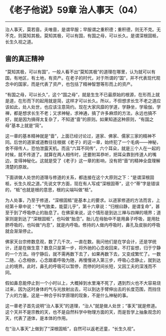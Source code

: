 # 《老子他说》59章 治人事天（04）

------

治人事天，莫若啬。夫唯啬，是谓早服；早服谓之重积德；重积德，则无不克。无不克，则莫知其极。莫知其极，可以有国，有国之母，可以长久。是谓深根固柢，长生久视之道。

## 啬的真正精神

“莫知其极，可以有国”，一般人看不出“莫知其极”的道理在哪里，认为就可以有国，有地区，有土地，有资产。在老子的时代，对于所谓的“国”，并不代表现代观念中的国家，而是代表了资产，也包括了精神智慧等形而上的资产。

“有国之母，可以长久”，这个“国之母”，就是生生不已最原始的根源，在形而上就是道，在形而下的起用就是简，这样才可以长久。所以，不但想求长生不老之道应该如此，处人处世，也应该注意简约。现在大家风靡的学道，学静坐，学瑜伽，学禅，都是想求长生不老；又求神秘，求神通，搞了许多麻烦的方法，永远也搞不好，就是因为搞得太复杂了，不知道“啬”的原则。如果知道这种原则，“有国之母”基本上就是“简”。

这一章的基本精神就是“啬”，上面已经讨论过，道家、佛家、儒家三家的精神不同。后世的道家或道教往往根据《老子》的这一章，始终犯了一个毛病——神秘，舍不得传人，恐怕泄露天机。而且“六耳不同传”，六个耳朵，就是三个人在一起的时候，就不传道了。就算在两人相传时，还要附耳恭听，把耳朵靠到传道人的嘴边，变得神秘化。这就是受了《老子》这一章的影响，没有把“啬”的精神全盘理解清楚的原故。

下面讲做人处世的道理与修道的关系，都连接在这个大原则之下：“是谓深根固柢，长生久视之道。”先说文字方面，现在有人写成“深根固蒂”，这个“蒂”字是错误的，“柢”也就是根的意思，根的尖端叫做“柢”。

为人处事，乃至于修道，“深根固柢”是基本上的要求。以道家修道的方法而言，上经第十章中说：“专气致柔，能婴儿乎”，第十六章说：“归根曰静，是谓复命”，甚至于到了呼吸停止的胎息了。在佛家来说，这个情形是到达三禅与四禅的境界；道家则是到达了“深根固柢”，也叫做“胎息”。胎儿在母胎中不是用鼻子呼吸，是用肚脐呼吸的，也叫做“内息”，就是内呼吸。修持的人做内呼吸时，鼻孔及皮肤的呼吸就会渐渐停止。

佛家天台宗修数息观，数了几千次，一直在数。我问他们是在学会计，还是学统计，还是在做生意？数息只是第一步，将外驰的心念收回来，不打妄想，归于宁静的一个方法。待宁静后，就不需再数下去了，如果再数下去，又变成繁忙了。一数二随，心念相依，心念跟着呼吸为随，再慢慢进入第三步，呼吸心念静止，就到达止的境界。此时，鼻孔的呼吸可以暂停，而停的时间长短，又因工夫的深浅而不同。

假如鼻息能停止到一个小时以上，大概掉到水里淹不死了，遇到烈火也不大容易烧过来，因为这时身体的气与光放射出去，可以到达手臂伸出去的长度范围，而挡住了火的力量。这是一种合乎科学原理的现象，不是什么神秘的事。

这一章老子首先说明“治人事天”的道理，“治人”就是做人处世；“事天”就是修道。这个天并不是宗教的天，也不是自然科学中物理方面的天，而是哲学上抽象观念的天，代表了道体，是本体的作用。

在“治人事天”上做到了“深根固柢”，自然可以返老还童，“长生久视”。